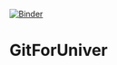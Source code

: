 [![Binder](https://mybinder.org/badge_logo.svg)](https://mybinder.org/v2/gh/IT-Beard/GitForUniver.git/master)
# GitForUniver
